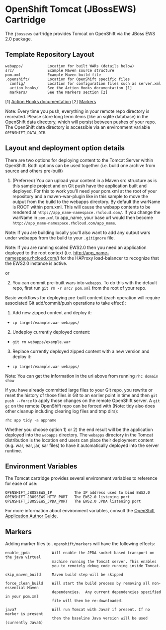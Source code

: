 # OpenShift Tomcat (JBossEWS) Cartridge

The `jbossews` cartridge provides Tomcat on OpenShift via the JBoss EWS 2.0 package.

## Template Repository Layout

    webapps/           Location for built WARs (details below)
    src/               Example Maven source structure
    pom.xml            Example Maven build file
    .openshift/        Location for OpenShift specific files
      config/          Location for configuration files such as server.xml
      action_hooks/    See the Action Hooks documentation [1]
      markers/         See the Markers section [2]

\[1\] [Action Hooks documentation](https://github.com/openshift/origin-server/blob/master/node/README.writing_applications.md#action-hooks)
\[2\] [Markers](#markers)

Note: Every time you push, everything in your remote repo directory is recreated.
      Please store long term items (like an sqlite database) in the OpenShift
      data directory, which will persist between pushes of your repo.
      The OpenShift data directory is accessible via an environment variable `OPENSHIFT_DATA_DIR`.

## Layout and deployment option details
There are two options for deploying content to the Tomcat Server within OpenShift. Both options
can be used together (i.e. build one archive from source and others pre-built)

1) (Preferred) You can upload your content in a Maven src structure as is this sample project and on 
Git push have the application built and deployed.  For this to work you'll need your pom.xml at the 
root of your repository and a maven-war-plugin like in this sample to move the output from the build
to the webapps directory.  By default the warName is ROOT within pom.xml.  This will cause the 
webapp contents to be rendered at `http://app_name-namespace.rhcloud.com/`.  If you change the warName in 
`pom.xml` to app_name, your base url would then become `http://app_name-namespace.rhcloud.com/app_name`.

Note: If you are building locally you'll also want to add any output wars under webapps 
from the build to your `.gitignore` file.

Note: If you are running scaled EWS2.0 then you need an application deployed to the root context (i.e. 
http://app_name-namespace.rhcloud.com/) for the HAProxy load-balancer to recognize that the EWS2.0 instance 
is active.

or

2) You can commit pre-built wars into `webapps`.  To do this
with the default repo, first run `git rm -r src/ pom.xml` from the root of your repo.

Basic workflows for deploying pre-built content (each operation will require associated
Git add/commit/push operations to take effect):

1. Add new zipped content and deploy it:
  * `cp target/example.war webapps/`
2. Undeploy currently deployed content:
  * `git rm webapps/example.war`
3. Replace currently deployed zipped content with a new version and deploy it:
  * `cp target/example.war webapps/`

Note: You can get the information in the uri above from running `rhc domain show`

If you have already committed large files to your Git repo, you rewrite or reset the history of those files in Git
to an earlier point in time and then `git push --force` to apply those changes on the remote OpenShift server.  A 
`git gc` on the remote OpenShift repo can be forced with (Note: tidy also does other cleanup including clearing log
files and tmp dirs):

`rhc app tidy -a appname`

Whether you choose option 1) or 2) the end result will be the application 
deployed into the `webapps` directory. The `webapps` directory in the 
Tomcat distribution is the location end users can place 
their deployment content (e.g. war, ear, jar, sar files) to have it 
automatically deployed into the server runtime.

## Environment Variables

The Tomcat cartridge provides several environment variables to reference for ease
of use:

    OPENSHIFT_JBOSSEWS_IP          The IP address used to bind EWS2.0
    OPENSHIFT_JBOSSEWS_HTTP_PORT   The EWS2.0 listening port
    OPENSHIFT_JBOSSEWS_JPDA_PORT   The EWS2.0 JPDA listening port

For more information about environment variables, consult the
[OpenShift Application Author Guide](https://github.com/openshift/origin-server/blob/master/node/README.writing_applications.md).

## Markers

Adding marker files to `.openshift/markers` will have the following effects:

    enable_jpda          Will enable the JPDA socket based transport on the java virtual
                         machine running the Tomcat server. This enables
                         you to remotely debug code running inside Tomcat.
    
    skip_maven_build     Maven build step will be skipped
    
    force_clean_build    Will start the build process by removing all non-essential Maven
                         dependencies.  Any current dependencies specified in your pom.xml
                         file will then be re-downloaded.
    
    java7                Will run Tomcat with Java7 if present. If no marker is present
                         then the baseline Java version will be used (currently Java6)
